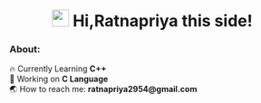 <h1 align="center"><img src="https://emojis.slackmojis.com/emojis/images/1531849430/4246/blob-sunglasses.gif?1531849430" width="30"/> Hi,Ratnapriya this side!</h1>
<h3 align="left">About:</h3>
🔥 Currently Learning <b> C++</b>
<br>
🍃 Working on <b> C Language</b>
<br>
 🌏 How to reach me: <b>ratnapriya2954@gmail.com</b>
 <br>
